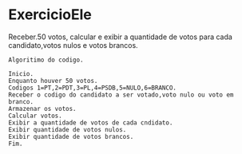 # ExercicioEle
Receber.50 votos, calcular e exibir a quantidade de votos para cada candidato,votos nulos e votos brancos.
```
Algoritimo do codigo.

Inicio.
Enquanto houver 50 votos.
Codigos 1=PT,2=PDT,3=PL,4=PSDB,5=NULO,6=BRANCO.
Receber o codigo do candidato a ser votado,voto nulo ou voto em branco.
Armazenar os votos.
Calcular votos.
Exibir a quantidade de votos de cada cndidato.
Exibir quantidade de votos nulos.
Exibir quantidade de votos brancos.
Fim.
```


